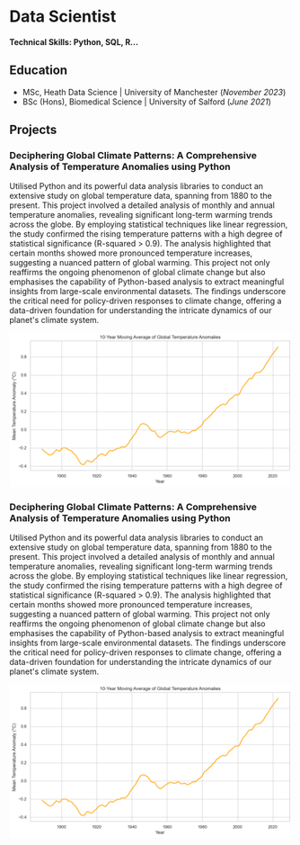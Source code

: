 # Data Scientist

#### Technical Skills: Python, SQL, R...

## Education
- MSc, Heath Data Science | University of Manchester (_November 2023_)	 			        		
- BSc (Hons), Biomedical Science | University of Salford (_June 2021_)

## Projects
### Deciphering Global Climate Patterns: A Comprehensive Analysis of Temperature Anomalies using Python

Utilised Python and its powerful data analysis libraries to conduct an extensive study on global temperature data, spanning from 1880 to the present. This project involved a detailed analysis of monthly and annual temperature anomalies, revealing significant long-term warming trends across the globe. By employing statistical techniques like linear regression, the study confirmed the rising temperature patterns with a high degree of statistical significance (R-squared > 0.9). The analysis highlighted that certain months showed more pronounced temperature increases, suggesting a nuanced pattern of global warming. This project not only reaffirms the ongoing phenomenon of global climate change but also emphasises the capability of Python-based analysis to extract meaningful insights from large-scale environmental datasets. The findings underscore the critical need for policy-driven responses to climate change, offering a data-driven foundation for understanding the intricate dynamics of our planet's climate system.

![Global Climate Patterns](/assets/img/climate_trend.png)

### Deciphering Global Climate Patterns: A Comprehensive Analysis of Temperature Anomalies using Python

Utilised Python and its powerful data analysis libraries to conduct an extensive study on global temperature data, spanning from 1880 to the present. This project involved a detailed analysis of monthly and annual temperature anomalies, revealing significant long-term warming trends across the globe. By employing statistical techniques like linear regression, the study confirmed the rising temperature patterns with a high degree of statistical significance (R-squared > 0.9). The analysis highlighted that certain months showed more pronounced temperature increases, suggesting a nuanced pattern of global warming. This project not only reaffirms the ongoing phenomenon of global climate change but also emphasises the capability of Python-based analysis to extract meaningful insights from large-scale environmental datasets. The findings underscore the critical need for policy-driven responses to climate change, offering a data-driven foundation for understanding the intricate dynamics of our planet's climate system.

![Global Climate Patterns](/assets/img/climate_trend.png)
